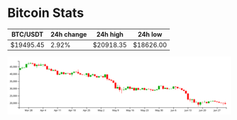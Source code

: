 # Bitcoin Stats

BTC/USDT|24h change|24h high|24h low|
|---|---|---|---|
|$19495.45|2.92%|$20918.35|$18626.00|

<img src="./chart.svg">

